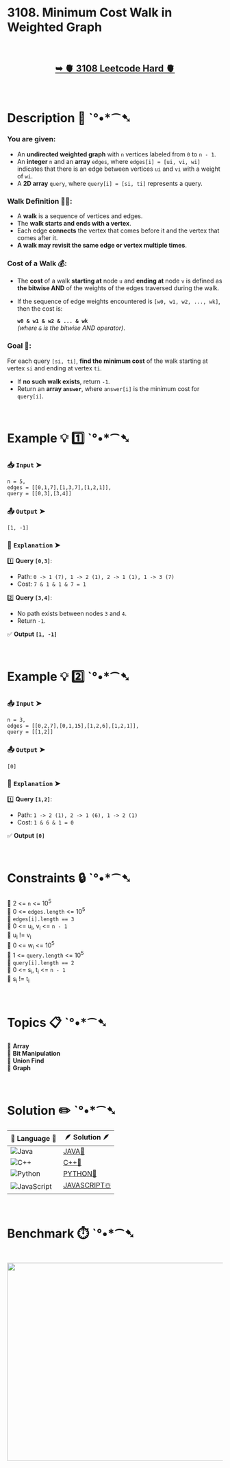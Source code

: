 # 3108. Minimum Cost Walk in Weighted Graph

</br>

<h2 align="center"> 

<a href="https://leetcode.com/problems/minimum-cost-walk-in-weighted-graph/?envType=daily-question&envId=2025-03-22"><strong>➥ 🫀 3108 Leetcode Hard 🫀 </strong></a>
</h2>

</br>

# Description 📜 ˋ°•*⁀➷

### You are given:
- An **undirected weighted graph** with `n` vertices labeled from `0` to `n - 1`.
- An **integer** `n` and an **array** `edges`, where `edges[i] = [ui, vi, wi]` indicates that there is an edge between vertices `ui` and `vi` with a weight of `wi`.
- A **2D array** `query`, where `query[i] = [si, ti]` represents a query.

### **Walk Definition** 🚶‍♂️:
- A **walk** is a sequence of vertices and edges.
- The **walk starts and ends with a vertex**.
- Each edge **connects** the vertex that comes before it and the vertex that comes after it.
- **A walk may revisit the same edge or vertex multiple times**.

### **Cost of a Walk** 💰:
- The **cost** of a walk **starting at** node `u` and **ending at** node `v` is defined as **the bitwise AND** of the weights of the edges traversed during the walk.
- If the sequence of edge weights encountered is `[w0, w1, w2, ..., wk]`, then the cost is:
  
  **`w0 & w1 & w2 & ... & wk`**  
  *(where `&` is the bitwise AND operator)*.

### **Goal** 🎯:
For each query `[si, ti]`, **find the minimum cost** of the walk starting at vertex `si` and ending at vertex `ti`.

- If **no such walk exists**, return `-1`.
- Return an **array `answer`**, where `answer[i]` is the minimum cost for `query[i]`.

</br>

# Example 💡 1️⃣ ˋ°•*⁀➷

### 📥 `Input` ➤
```plaintext
n = 5, 
edges = [[0,1,7],[1,3,7],[1,2,1]], 
query = [[0,3],[3,4]]
```

### 📤 `Output` ➤
```plaintext
[1, -1]
```

### 🔦 `Explanation` ➤

1️⃣ **Query `[0,3]`**:
   - Path: `0 -> 1 (7), 1 -> 2 (1), 2 -> 1 (1), 1 -> 3 (7)`
   - Cost: `7 & 1 & 1 & 7 = 1`
   
2️⃣ **Query `[3,4]`**:
   - No path exists between nodes `3` and `4`.
   - Return `-1`.

✅ **Output `[1, -1]`**

</br>

# Example 💡 2️⃣ ˋ°•*⁀➷

### 📥 `Input` ➤
```plaintext
n = 3, 
edges = [[0,2,7],[0,1,15],[1,2,6],[1,2,1]], 
query = [[1,2]]
```

### 📤 `Output` ➤
```plaintext
[0]
```

### 🔦 `Explanation` ➤

1️⃣ **Query `[1,2]`**:
   - Path: `1 -> 2 (1), 2 -> 1 (6), 1 -> 2 (1)`
   - Cost: `1 & 6 & 1 = 0`
   
✅ **Output `[0]`**

</br>

# Constraints 🔒 ˋ°•*⁀➷

🔹 2 <= `n` <= 10<sup>5</sup> </br>
🔹 0 <= `edges.length` <= 10<sup>5</sup> </br>
🔹 `edges[i].length == 3` </br>
🔹 0 <= u<sub>i</sub>, v<sub>i</sub> <= `n - 1` </br>
🔹 u<sub>i</sub> != v<sub>i</sub> </br>
🔹 0 <= w<sub>i</sub> <= 10<sup>5</sup> </br>
🔹 1 <= `query.length` <= 10<sup>5</sup> </br>
🔹 `query[i].length == 2` </br>
🔹 0 <= s<sub>i</sub>, t<sub>i</sub> <= `n - 1` </br>
🔹 s<sub>i</sub> != t<sub>i</sub> </br>

</br>

# Topics 📋 ˋ°•*⁀➷

🔸 **Array**  </br>
🔸 **Bit Manipulation**  </br>
🔸 **Union Find**  </br>
🔸 **Graph**  </br>

</br>

# Solution ✏️ ˋ°•*⁀➷

| 📒 Language 📒  | 🪶 Solution 🪶 |
| ------------- | ------------- |
|  ![Java](https://img.shields.io/badge/java-%23ED8B00.svg?style=for-the-badge&logo=openjdk&logoColor=white)  | [JAVA🍁]() |
|  ![C++](https://img.shields.io/badge/c++-%2300599C.svg?style=for-the-badge&logo=c%2B%2B&logoColor=white)  | [C++🎲]()  |
|  ![Python](https://img.shields.io/badge/python-3670A0?style=for-the-badge&logo=python&logoColor=ffdd54)    | [PYTHON🍰]() |
| ![JavaScript](https://img.shields.io/badge/javascript-%23323330.svg?style=for-the-badge&logo=javascript&logoColor=%23F7DF1E)   | [JAVASCRIPT☃️]() |

</br>

# Benchmark ⏱️ ˋ°•*⁀➷

<h1  align="center" >

<img src ="" width = "700px" height="462px" />

</h1>
